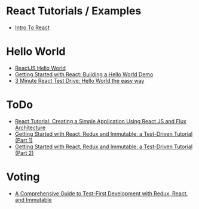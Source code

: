 React Tutorials / Examples
==========================

- [Intro To React](https://facebook.github.io/react/tutorial/tutorial.html)

# Hello World

- [ReactJS Hello World](https://tutorials.kode-blog.com/reactjs-hello-world)
- [Getting Started with React: Building a Hello World Demo](https://www.sitepoint.com/getting-started-react/)
- [3 Minute React Test Drive: Hello World the easy way](https://daveceddia.com/test-drive-react/)

# ToDo

- [React Tutorial: Creating a Simple Application Using React JS and Flux Architecture](https://www.codementor.io/reactjs/tutorial/react-js-flux-architecture-tutorial)
- [Getting Started with React, Redux and Immutable: a Test-Driven Tutorial (Part 1)](http://www.theodo.fr/blog/2016/03/getting-started-with-react-redux-and-immutable-a-test-driven-tutorial-part-1/)
- [Getting Started with React, Redux and Immutable: a Test-Driven Tutorial (Part 2)](http://www.theodo.fr/blog/2016/03/getting-started-with-react-redux-and-immutable-a-test-driven-tutorial-part-2/)

# Voting

- [A Comprehensive Guide to Test-First Development with Redux, React, and Immutable](https://teropa.info/blog/2015/09/10/full-stack-redux-tutorial.html)
